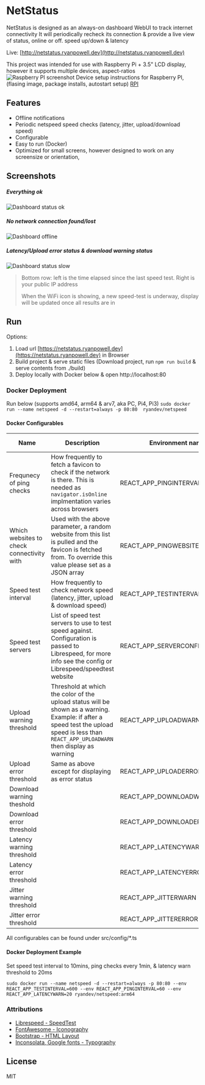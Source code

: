 # NetStatus
NetStatus is designed as an always-on dashboard WebUI to track internet connectivity
It will periodically recheck its connection & provide a live view of status, online or off. speed up/down & latency

Live: [http://netstatus.ryanpowell.dev](http://netstatus.ryanpowell.dev)

This project was intended for use with Raspberry Pi + 3.5" LCD display, however it supports multiple devices, aspect-ratios 
![Raspberry PI screenshot](https://raw.githubusercontent.com/Ryandev/NetStatus/master/documentation/rpi.jpg "Raspberry PI screenshot")
Device setup instructions for Raspberry PI, (flasing image, package installs, autostart setup)  [RPI](https://github.com/Ryandev/NetStatus/blob/master/documentation/rpi.md)

## Features
- Offline notifications
- Periodic netspeed speed checks (latency, jitter, upload/download speed)
- Configurable
- Easy to run (Docker)
- Optimized for small screens, however designed to work on any screensize or orientation, 

## Screenshots

##### Everything ok
![Dashboard status ok](https://raw.githubusercontent.com/Ryandev/NetStatus/master/documentation/dashgood.png "Dashboard status ok")

##### No network connection found/lost
![Dashboard offline](https://raw.githubusercontent.com/Ryandev/NetStatus/master/documentation/dashoffline.png "Offline")

##### Latency/Upload error status & download warning status
![Dashboard status slow](https://raw.githubusercontent.com/Ryandev/NetStatus/master/documentation/dashslow.png "Dashboard status slow")

> Bottom row: left is the time elapsed since the last speed test. Right is your public IP address
>
> When the WiFi icon is showing, a new speed-test is underway, display will be updated once all results are in

## Run
Options:
1. Load url [https://netstatus.ryanpowell.dev](https://netstatus.ryanpowell.dev) in Browser
2. Build project & serve static files (Download project, run `npm run build` & serve contents from ./build)
3. Deploy locally with Docker below & open http://localhost:80 

### Docker Deployment
Run below (supports amd64, arm64 & arv7, aka PC, Pi4, Pi3)
```sudo docker run --name netspeed -d --restart=always -p 80:80  ryandev/netspeed```


#### Docker Configurables
| Name                                      | Description                                                                                                                                                                                   | Environment name               | Value units | Default value           |
|-------------------------------------------|-----------------------------------------------------------------------------------------------------------------------------------------------------------------------------------------------|--------------------------------|-------------|-------------------------|
| Frequnecy of ping checks                  | How frequently to fetch a favicon to check if the network is there.  This is needed as `navigator.isOnline` implmentation varies across browsers                                              | REACT_APP_PINGINTERVAL         | Seconds     | 15                      |
| Which websites to check connectivity with | Used with the above parameter, a random website from this list is pulled and the favicon is fetched from. To override this value please set as a JSON array                                   | REACT_APP_PINGWEBSITES         | N/A         | See config/ping.ts      |
| Speed test interval                       | How frequently to check network speed (latency, jitter, upload &  download speed)                                                                                                             | REACT_APP_TESTINTERVAL         | Seconds     | 300                     |
| Speed test servers                        | List of speed test servers to use to test speed against.  Configuration is passed to Librespeed, for more info see the config or Librespeed/speedtest website                                 | REACT_APP_SERVERCONFIGURATIONS | N/A         | See config/speedtest.ts |
| Upload warning threshold                  | Threshold at which the color of the upload status will be shown as a  warning.  Example: if after a speed test the upload speed is less than  `REACT_APP_UPLOADWARN` then display as warning  | REACT_APP_UPLOADWARN           | Mbit/s      | 4                       |
| Upload error threshold                    | Same as above except for displaying as error status                                                                                                                                           | REACT_APP_UPLOADERROR          | Mbit/s      | 1                       |
| Download warning theshold                 |                                                                                                                                                                                               | REACT_APP_DOWNLOADWARN         | Mbit/s      | 8                       |
| Download error threshold                  |                                                                                                                                                                                               | REACT_APP_DOWNLOADERROR        | Mbit/s      | 1                       |
| Latency warning threshold                 |                                                                                                                                                                                               | REACT_APP_LATENCYWARN          | ms          | 40                      |
| Latency error threshold                   |                                                                                                                                                                                               | REACT_APP_LATENCYERROR         | ms          | 100                     |
| Jitter warning threshold                  |                                                                                                                                                                                               | REACT_APP_JITTERWARN           | ms          | 50                      |
| Jitter error threshold                    |                                                                                                                                                                                               | REACT_APP_JITTERERROR          | ms          | 100                     |
All configurables can be found under src/config/*.ts

#### Docker Deployment Example
Set speed test interval to 10mins, ping checks every 1min, & latency warn threshold to 20ms
```
sudo docker run --name netspeed -d --restart=always -p 80:80 --env REACT_APP_TESTINTERVAL=600 --env REACT_APP_PINGINTERVAL=60 --env REACT_APP_LATENCYWARN=20 ryandev/netspeed:arm64
```


### Attributions
- [Librespeed - SpeedTest](github.com/librespeed/speedtest)
- [FontAwesome - Iconography](fontawesome.com)
- [Bootstrap - HTML Layout](getbootstrap.com)
- [Inconsolata, Google fonts - Typography](https://fonts.google.com/specimen/Inconsolata?query=consol&preview.text=NetSpeed&preview.text_type=custom)


License
----

MIT

